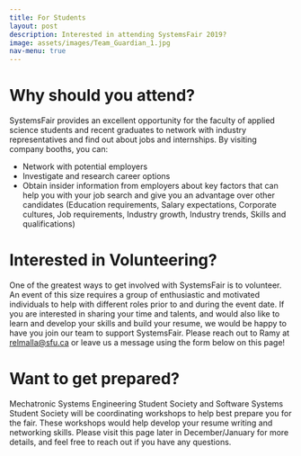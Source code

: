 ```yaml
---
title: For Students
layout: post
description: Interested in attending SystemsFair 2019?
image: assets/images/Team_Guardian_1.jpg
nav-menu: true
---
```

# Why should you attend?
SystemsFair provides an excellent opportunity for the faculty of applied science students and recent graduates to network with industry representatives and find out about jobs and internships.
By visiting company booths, you can:
* Network with potential employers
* Investigate and research career options
* Obtain insider information from employers about key factors that can help you with your job search and give you an advantage over other candidates (Education requirements, Salary expectations, Corporate cultures, Job requirements, Industry growth, Industry trends, Skills and qualifications)

# Interested in Volunteering?
One of the greatest ways to get involved with SystemsFair is to volunteer. An event of this size requires a group of enthusiastic and motivated individuals to help with different roles prior to and during the event date. If you are interested in sharing your time and talents, and would also like to learn and develop your skills and build your resume, we would be happy to have you join our team to support SystemsFair. Please reach out to Ramy at relmalla@sfu.ca or leave us a message using the form below on this page!

# Want to get prepared?
Mechatronic Systems Engineering Student Society and Software Systems Student Society will be coordinating workshops to help best prepare you for the fair. These workshops would help develop your resume writing and networking skills. Please visit this page later in December/January for more details, and feel free to reach out if you have any questions.
